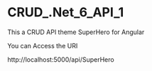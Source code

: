 # CRUD_.Net_6_API_1
This a CRUD API theme SuperHero for Angular


You can Access the URI

http://localhost:5000/api/SuperHero
